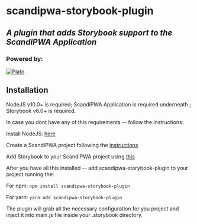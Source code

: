 # scandipwa-storybook-plugin
## _A plugin that adds Storybook support to the ScandiPWA Application_

### Powered by:
[![Plato](https://i.ibb.co/w4v9g9d/Plato-Logo.png)](https://www.platosolutions.io/)

## Installation

NodeJS v10.0+ is required;
ScandiPWA Application is required underneath ;
Storybook v6.0+ is required.

In case you dont have any of this requirements -- follow the instructions:

Install NodeJS: [here](https://nodejs.org/en/download/)

Create a ScandiPWA project following the [instructions](https://docs.scandipwa.com/quick-start-guide)

Add Storybook to your ScandiPWA project using [this](https://storybook.js.org/docs/react/get-started/install)

After you have all this installed -- add scandipwa-storybook-plugin to your project running the:

For npm:
``` npm install scandipwa-storybook-plugin ```

For yarn:
``` yarn add scandipwa-storybook-plugin ```

The plugin will grab all the necessary configuration for you project and inject it into main.js file inside your .storybook directory.